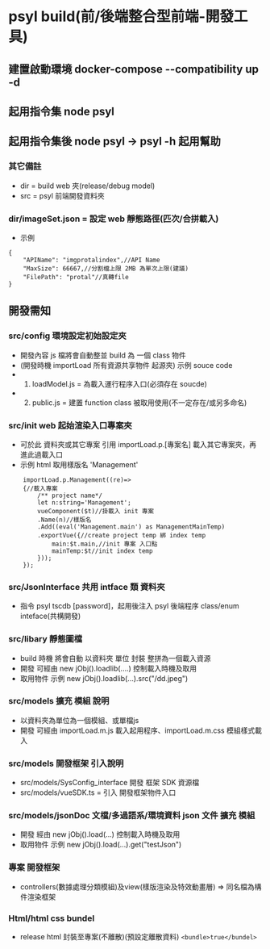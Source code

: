 # psyl build(前/後端整合型前端-開發工具)
## 建置啟動環境  docker-compose --compatibility up -d
## 起用指令集 node psyl
## 起用指令集後 node psyl -> psyl -h 起用幫助
### 其它備註
- dir = build web 夾(release/debug model)
- src = psyl 前端開發資料夾
### dir/imageSet.json = 設定 web 靜態路徑(匹次/合拼載入)
- 示例
``` 
{
    "APIName": "imgprotalindex",//API Name
    "MaxSize": 66667,//分割檔上限 2MB 為單次上限(建議)
    "FilePath": "protal"//真轉file
}
```
## 開發需知
### src/config 環境設定初始設定夾
- 開發內容 js 檔將會自動整並 build 為 一個 class 物件
- (開發時機 importLoad 所有資源共享物件 起源夾)
示例 souce code
- 1. loadModel.js = 為載入運行程序入口(必須存在 soucde)
- 2. public.js = 建置 function class 被取用使用(不一定存在/或另多命名)

### src/init web 起始渲染入口專案夾
- 可於此 資料夾或其它專案 引用 importLoad.p.[專案名] 載入其它專案夾，再進此過載入口
- 示例 html 取用樣版名 'Management'
```
    importLoad.p.Management((re)=>
    {//載入專案
        /** project name*/
        let n:string='Management';
        vueComponent($t)//掛載入 init 專案
        .Name(n)//樣版名
        .Add((eval('Management.main') as ManagementMainTemp)
        .exportVue({//create project temp 綁 index temp
            main:$t.main,//init 專案 入口點
            mainTemp:$t//init index temp
        }));
    });
```

### src/JsonInterface 共用 intface 類 資料夾
- 指令 psyl tscdb [password]，起用後注入 psyl 後端程序 class/enum inteface(共構開發)

### src/libary 靜態圖檔
- build 時機 將會自動 以資料夾 單位 封裝 整拼為一個載入資源
- 開發 可經由 new jObj().loadlib(....) 控制載入時機及取用
- 取用物件 示例 new jObj().loadlib(...).src("/dd.jpeg")

### src/models 擴充 模組 說明
- 以資料夾為單位為一個模組、或單檔js
- 開發 可經由 importLoad.m.js 載入起用程序、importLoad.m.css 模組樣式載入

### src/models 開發框架 引入說明
- src/models/SysConfig_interface 開發 框架 SDK 資源檔
- src/models/vueSDK.ts = 引入 開發框架物件入口

### src/models/jsonDoc 文檔/多過語系/環境資料 json 文件 擴充 模組
- 開發  經由 new jObj().load(...) 控制載入時機及取用
- 取用物件 示例 new jObj().load(...).get("testJson")

### 專案 開發框架
- controllers(數據處理分類模組)及view(樣版渲染及特效動畫層) => 同名檔為構件渲染框架

### Html/html css bundel
- release html 封裝至專案(不離散)(預設定離散資料)
```<bundle>true</bundel>```